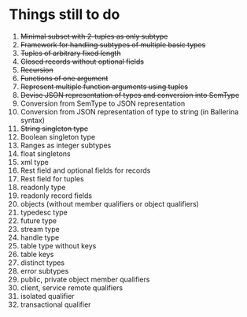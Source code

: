 # Things still to do

1. ~~Minimal subset with 2-tuples as only subtype~~
2. ~~Framework for handling subtypes of multiple basic types~~
3. ~~Tuples of arbitrary fixed length~~
4. ~~Closed records without optional fields~~
5. ~~Recursion~~
6. ~~Functions of one argument~~
7. ~~Represent multiple function arguments using tuples~~
8. ~~Devise JSON representation of types and conversion into SemType~~
9. Conversion from SemType to JSON representation
10. Conversion from JSON representation of type to string (in Ballerina syntax)
11. ~~String singleton type~~
12. Boolean singleton type
13. Ranges as integer subtypes
14. float singletons
15. xml type
16. Rest field and optional fields for records
17. Rest field for tuples
18. readonly type
19. readonly record fields
20. objects (without member qualifiers or object qualifiers)
21. typedesc type
22. future type
23. stream type
24. handle type
25. table type without keys
26. table keys
27. distinct types
28. error subtypes
29. public, private object member qualifiers
30. client, service remote qualifiers
31. isolated qualifier
32. transactional qualifier